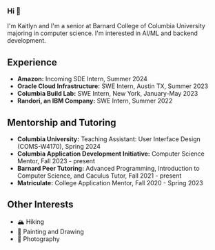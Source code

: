 ### Hi 👋

I'm Kaitlyn and I'm a senior at Barnard College of Columbia University majoring in computer science. I'm interested in AI/ML and backend development.

## Experience
- **Amazon:** Incoming SDE Intern, Summer 2024
- **Oracle Cloud Infrastructure:** SWE Intern, Austin TX, Summer 2023
- **Columbia Build Lab:** SWE Intern, New York, January-May 2023
- **Randori, an IBM Company:** SWE Intern, Summer 2022

## Mentorship and Tutoring
- **Columbia University:** Teaching Assistant: User Interface Design (COMS-W4170), Spring 2024
- **Columbia Application Development Initiative:** Computer Science Mentor, Fall 2023 - present
- **Barnard Peer Tutoring:** Advanced Programming, Introduction to Computer Science, and Caculus Tutor, Fall 2021 - present
- **Matriculate:** College Application Mentor, Fall 2020 - Spring 2023

## Other Interests
- 🏔️ Hiking
- 🎨 Painting and Drawing
- 📸 Photography

<!--
**kaitlynhazzard/kaitlynhazzard** is a ✨ _special_ ✨ repository because its `README.md` (this file) appears on your GitHub profile.

Here are some ideas to get you started:

- 🔭 I’m currently working on ...
- 🌱 I’m currently learning ...
- 👯 I’m looking to collaborate on ...
- 🤔 I’m looking for help with ...
- 💬 Ask me about ...
- 📫 How to reach me: ...
- 😄 Pronouns: ...
- ⚡ Fun fact: ...
-->
